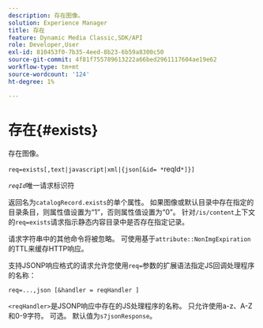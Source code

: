 ```yaml
---
description: 存在图像。
solution: Experience Manager
title: 存在
feature: Dynamic Media Classic,SDK/API
role: Developer,User
exl-id: 810453f0-7b35-4eed-8b23-6b59a8300c50
source-git-commit: 4f81f755789613222a66bed2961117604ae19e62
workflow-type: tm+mt
source-wordcount: '124'
ht-degree: 1%

---
```


# 存在{#exists}

存在图像。

`req=exists[,text|javascript|xml|{json[&id= *`reqId`*]}]`

*`reqId`*&#x200B;唯一请求标识符

返回名为`catalogRecord.exists`的单个属性。 如果图像或默认目录中存在指定的目录条目，则属性值设置为“1”，否则属性值设置为“0”。 针对`/is/content`上下文的`req=exists`请求指示静态内容目录中是否存在指定记录。

请求字符串中的其他命令将被忽略。 可使用基于`attribute::NonImgExpiration`的TTL来缓存HTTP响应。

支持JSONP响应格式的请求允许您使用`req=`参数的扩展语法指定JS回调处理程序的名称：

`req=...,json [&handler = reqHandler ]`

`<reqHandler>`是JSONP响应中存在的JS处理程序的名称。 只允许使用a-z、A-Z和0-9字符。 可选。 默认值为`s7jsonResponse`。
